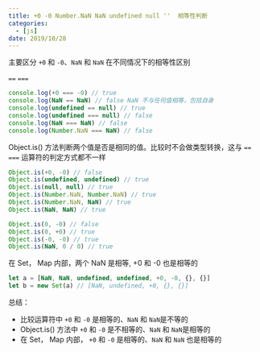 ```yaml
---
title: +0 -0 Number.NaN NaN undefined null ''  相等性判断
categories:
  - [js]
date: 2019/10/28
---
```


主要区分 `+0` 和 `-0`、`NaN` 和 `NaN` 在不同情况下的相等性区别

`==` `===`

```js
console.log(+0 === -0) // true
console.log(NaN == NaN) // false NaN 不与任何值相等，包括自身
console.log(undefined == null) // true
console.log(undefined === null) // false
console.log(NaN === NaN) // false
console.log(Number.NaN === NaN) // false
```

Object.is() 方法判断两个值是否是相同的值。比较时不会做类型转换，这与 `==` `===` 运算符的判定方式都不一样

```js
Object.is(+0, -0) // false
Object.is(undefined, undefined) // true
Object.is(null, null) // true
Object.is(Number.NaN, Number.NaN) // true
Object.is(Number.NaN, NaN) // true
Object.is(NaN, NaN) // true

Object.is(0, -0) // false
Object.is(0, +0) // true
Object.is(-0, -0) // true
Object.is(NaN, 0 / 0) // true
```

在 Set， Map 内部，两个 NaN 是相等, +0 和 -0 也是相等的

```js
let a = [NaN, NaN, undefined, undefined, +0, -0, {}, {}]
let b = new Set(a) // [NaN, undefined, +0, {}, {}]
```

总结：

- 比较运算符中 `+0` 和 `-0` 是相等的、`NaN` 和 `NaN`是不等的
- Object.is() 方法中 `+0` 和 `-0` 是不相等的、`NaN` 和 `NaN`是相等的
- 在 Set， Map 内部， `+0` 和 `-0` 是相等的、`NaN` 和 `NaN` 也是相等的
